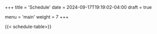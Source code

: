 +++
title = 'Schedule'
date = 2024-09-17T19:19:02-04:00
draft = true

menu = 'main'
weight = 7
+++

{{< schedule-table>}}